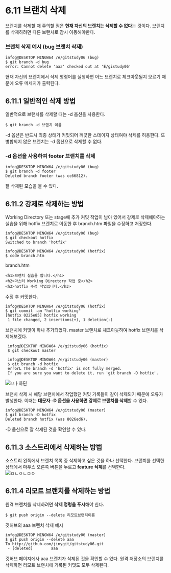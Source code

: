 # 6.11 브랜치 삭제
브랜치를 삭제할 때 주의할 점은 **현재 자신의 브랜치는 삭제할 수 없다**는 것이다. 브랜치를 삭제하려면 다른 브랜치로 잠시 이동해야한다.

### 브랜치 삭제 예시 (bug 브랜치 삭제)  
    infog@DESKTOP MINGW64 /e/gitstudy06 (bug)
    $ git branch -d bug
    error: Cannot delete 'aaa' checked out at 'E/gistudy06'
현재 자신의 브랜치에서 삭제 명령어를 실행하면 어느 브랜치로 체크아웃될지 모르기 때문에 오류 메세지가 출력된다.

## 6.11.1 일반적인 삭제 방법
일반적으로 브랜치를 삭제할 때는 -d 옵션을 사용한다. 

    $ git branch -d 브랜치 이름
-d 옵션은 반드시 최종 상태가 커밋되어 깨끗한 스테이지 상태여야 삭제를 허용한다. 또 병합되지 않은 브랜치는 -d 옵션으로 삭제할 수 없다.  
### -d 옵션을 사용하여 footer 브랜치를 삭제
    infog@DESKTOP MINGW64 /e/gitstudy06 (bug)
    $ git branch -d footer
    Deleted branch footer (was cc66812).
    
잘 삭제된 모습을 볼 수 있다.

## 6.11.2 강제로 삭제하는 방법  
Working Directory 또는 stage에 추가 커밋 작업이 남아 있어서 강제로 삭제해야하는 실습을 위해 hotfix 브랜치로 이동한 후 branch.htm 파일을 수정하고 저장한다.

    infog@DESKTOP MINGW64 /e/gitstudy06 (bug)
    $ git checkout hotfix
    Switched to branch 'hotfix'
    
    infog@DESKTOP MINGW64 /e/gitstudy06 (hotfix)
    $ code branch.htm
branch.htm  
    
    <h1>브랜치 실습을 합니다.</h1>
    <h2>마스터 Working Directory 작업 중</h2>
    <h3>hotfix 수정 작업입니다.</h3>
 수정 후 커밋한다.  
 
    infog@DESKTOP MINGW64 /e/gitstudy06 (hotfix)
    $ git commit -am "hotfix working"
    [hotfix 0225e85] hotfix working
     1 file changed, 2 insertions(+), 1 deletion(-)
 브랜치에 커밋이 하나 추가되었다. master 브랜치로 체크아웃하여 hotfix 브랜치를 삭제해보겠다.  
 
     infog@DESKTOP MINGW64 /e/gitstudy06 (hotfix)
     $ git checkout master
     
     infog@DESKTOP MINGW64 /e/gitstudy06 (master)
     $ git branch -d hotfix
     errorL The branch -d 'hotfix' is not fully merged.
     If you are sure you want to delete it, run 'git branch -D hotfix'.
 ![ㅛㅏ하딘](https://user-images.githubusercontent.com/114080840/194759184-f0b7abe2-1680-4046-b071-ba1ea614b88a.PNG)  
 
브랜치 삭제 시 해당 브랜치에서 작업했던 커밋 기록들이 같이 삭제되기 때문에 오류가 발생한다. 이때는 **대문자 -D 옵션을 사용하면 강제로 브랜치를 삭제**할 수 있다.  

    infog@DESKTOP MINGW64 /e/gitstudy06 (master)
    $ git branch -D hotfix
    Deleted branch hotfix (was 8026ed6).
-D 옵션으로 잘 삭제된 것을 확인할 수 있다.
## 6.11.3 소스트리에서 삭제하는 방법
소스트리 왼쪽에서 브랜치 목록 중 삭제하고 싶은 것을 하나 선택한다. 브랜치를 선택한 상태에서 마우스 오른쪽 버튼을 누르고 **feature 삭제**를 선택한다.  
![ㅁㄴㅇㄴㅁㅇ](https://user-images.githubusercontent.com/114080840/194759442-7ecf6b62-0a8f-4dd1-9d81-658cb5e4ba55.PNG)  
## 6.11.4 리모트 브랜치를 삭제하는 방법
원격 브랜치를 삭제하려면 **삭제 명령을 푸시**해야 한다.  

    $ git push origin --delete 리모트브랜치이름
깃허브의 aaa 브랜치 삭제 예시 

    infog@DESKTOP MINGW64 /e/gitstudy06 (master)
    $ git push origin --delete aaa
    To http://github.com/jinygit/gitstudy06.git
     - [deleted]        aaa
 깃허브 페이지에사 aaa 브랜치가 삭제된 것을 확인할 수 있다. 원격 저장소의 브랜치를 삭제하면 리모트 브랜치에 기록된 커밋도 모두 삭제된다.
